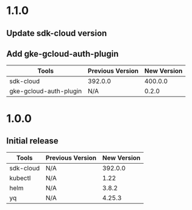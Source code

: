# 1.1.0
## Update sdk-cloud version
## Add gke-gcloud-auth-plugin

| Tools                   | Previous Version | New Version          |
|-------------------------|------------------|----------------------|
| sdk-cloud               | 392.0.0          | 400.0.0              |
| gke-gcloud-auth-plugin  | N/A              | 0.2.0                |

# 1.0.0
## Initial release

| Tools            | Previous Version | New Version          |
|------------------|------------------|----------------------|
| sdk-cloud        | N/A              | 392.0.0              |
| kubectl          | N/A              | 1.22                 |
| helm             | N/A              | 3.8.2                |
| yq               | N/A              | 4.25.3               |
